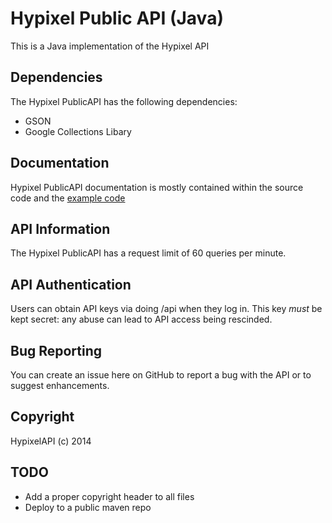 Hypixel Public API (Java)
======

This is a Java implementation of the Hypixel API

Dependencies
---------------------------

The Hypixel PublicAPI has the following dependencies:
- GSON
- Google Collections Libary


Documentation
-------------

Hypixel PublicAPI documentation is mostly contained within the source code and the [example code](https://github.com/HypixelDev/PublicAPI/tree/master/Example/src/main/java/net/hypixel/example)

API Information
---

The Hypixel PublicAPI has a request limit of 60 queries per minute.

API Authentication
---------------

Users can obtain API keys via doing /api when they log in. This key *must* be kept secret: any abuse can lead to API access being rescinded.


Bug Reporting
-------------

You can create an issue here on GitHub to report a bug with the API or to suggest enhancements.


Copyright
-------

HypixelAPI (c) 2014


TODO
-----
*   Add a proper copyright header to all files
*   Deploy to a public maven repo<br>
